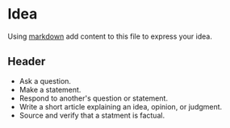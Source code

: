 # Idea

Using [markdown](https://github.com/adam-p/markdown-here/wiki/Markdown-Cheatsheet) add content to this file to express your idea.

## Header

* Ask a question.
* Make a statement.
* Respond to another's question or statement.
* Write a short article explaining an idea, opinion, or judgment.
* Source and verify that a statment is factual.
